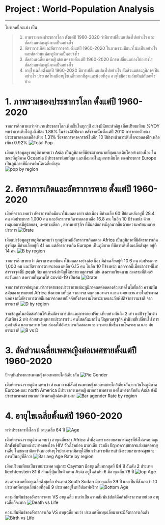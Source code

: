 # Project : World-Population Analysis 
---
โปรเจคนี้จะแบ่ง เป็น 
>1. ภาพรวมของประชากรโลก ตั้งแต่ปี 1960-2020 ว่ามีการเปลี่ยนแปลงไปอย่างไร และสัดส่วนแต่ละภูมิภาคเป็นอย่างไร
>2. อัตราการเกิดและอัตราการตายตั้งแต่ปี 1960-2020 ในภาพรวมมีแนวโน้มเป็นอย่างไร และสัดส่วนแต่ละภูมิภาคเป็นอย่างไร
>3. สัดส่วนเฉลี่ยเพศหญิงต่อเพศชายตั้งแต่ปี 1960-2020 มีการเปลี่ยนแปลงไปอย่างไร สัดส่วนแต่ละภูมิภาคเป็นอย่างไร
>4. อายุไขเฉลี่ยตั้งแต่ปี 1960-2020 มีการเปลี่ยนแปลงไปอย่างไร สัดส่วนแต่ละภูมิภาคเป็นอย่างไร ประเทศไหนมีอายุไขเฉลี่ยมากที่สุดและน้อยที่สุด อายุไขมีความสัมพันธ์กับอะไรบ้าง

# 1. ภาพรวมของประชากรโลก ตั้งแต่ปี 1960-2020

จากการศึกษาพบว่าจำนวนประชากรโลกเพิ่มเขึ้นในทุกๆปี อย่างมีนัยยะสำคัญ เมื่อเปรียบเทียบ %YOY พบว่าการเติบโตสูงถึงปีละ 1.88% ในช่วง40ปีแรก หลังจากนั้นตั้งแต่ปี 2010 
การขยายตัวของ ประชากรลดลงเหลือเพียง 1.31%  ซึ่งจากการคาดการณ์ในอีก 10 ปีข้างหน้าการเติบโตจะลดลงอีกเหลือเพียง 0.92%
![Total Pop](https://user-images.githubusercontent.com/122291438/227088731-0ea51568-5a06-4d26-ac12-a70d531a9e06.png)

เมื่อแบ่งข้อมูลดูรายภูมิภาคพบว่า Asia เป็นภูมิภาคที่มีประชากรมากที่สุดและเติบโตอย่างต่อเนื่อง ในขณะที่ภูมิภาค Oceania มีประชากรน้อยที่สุด และเมื่อมองในมุมการเติบโต
ของประชากร Europe เป็นภูมิภาคทีมีการเติบโตเฉลี่ยต่ำสุด  
![pop by region](https://user-images.githubusercontent.com/122291438/227098158-2e278cee-cd44-4d1a-8d09-90d6232c5490.png)

# 2. อัตราการเกิดและอัตราการตาย ตั้งแต่ปี 1960-2020

เมื่อพิจราณาพบว่า อัตราการเกิดมีแนวโน้มลดลงอย่างต่อเนื่อง มีค่าเฉลี่ย 60 ปีย้อนหลังอยู่ที่ 28.4 คน ต่อประชากร 1,000 คน และอัตราการเกิดจะลดลงเหลือ 16.8 คน 
ในอีก 10 ปีข้างหน้า ด้วยเหตุผลการมีคู่น้อยลง, เพศทางเลือก , สภาพเศรฐกิจ ที่มีผลต่อการมีลูกมากขึ้นด้วยความพร้อมหลายประการ
![Brate](https://user-images.githubusercontent.com/122291438/227088727-138fd4c8-a15d-4606-b191-136fe2727d5d.png)

เมื่อแบ่งข้อมูลดูรายภูมิภาคพบว่า ทุกภูมิภาคมีอัตราการเกิดลดลง Africa เป็นภูมิภาคที่มีอัตราการเกิดสูงที่สุด มีค่าเฉลี่ยอยู่ที่ 41 คน แต่อัตราการเกิด Europe เป็นภูมิภาค
ทีมีการเติบโตเฉลี่ยต่ำสุด อยู่ที่ 14 คน
![B by region](https://user-images.githubusercontent.com/122291438/227096867-7401f867-7f7d-473d-9458-f52164d05bb4.png)

จากการศึกษาพบว่า อัตราการตายมีแนวโน้มลดลงอย่างต่อเนื่อง มีค่าเฉลี่ยอยู่ที่ 10.6 คน ต่อประชากร 1,000 คน และอัตราการตายจะลดลงเหลือ 6.15 คน ในอีก 10 ปีข้างหน้า
นอกจากนี้เมื่อนำกราฟนี้มาสำรวจจุดที่มี peak กับเหตุการณ์สำคัญได้หลายเหตุการณ์ เช่น สงครามเวียดนาม สงครามที่ติมอร์ตะวันออก สงครามที่ซุดานใต้ covid-19 เป็นต้น
![Drate](https://user-images.githubusercontent.com/122291438/227088738-3773bab7-d5a6-4eef-b32b-c2f66a94d42b.png)

จากการสำรวจข้อมูลพบว่าการตายของประชากรแต่ละภูมิภาคลดต่อลดลงด้วยเทคโนโลยี่แล้ว ความทันสมัยของการแพทย์ Africa ยังตายมากที่สุด จากการขาดแคลนอาหาร 
และความยากจนภายในประเทศ นอกจากนี้อัตราการตายมีผลมาจากหลายปัจจัยทั้งสงครามโรคระบาดและภัยพิบัติจากธรรมชาติ จากธรรมชาติ
![D by region](https://user-images.githubusercontent.com/122291438/227096880-e0422956-ddd5-488a-b5a5-6888ff5d7967.png)

จากข้อมูลในอดีตสะท้อนให้เห็นอัตราการเกิดและการตายเปรียบเทียบห่างกันถึง 3 เท่า แต่ปัจจุบันห่างกันเพียง 2 เท่า ด้วยสาเหตุหลายประการเช่น  คนโสดกันมากขึ้น ปัญหาเศรฐกิจ
ค่านิยมที่เปลี่ยนไป การคุมกำเนิด และเพศทางเลือก ส่งผลให้อัตราการเกิดลดลงและการตายเพิ่มขึ้นจากโรคระบาด และ ภัยธรรมชาติ
![B vs D](https://user-images.githubusercontent.com/122291438/227088751-73970e20-490f-4014-af7f-0bf96f46e332.png)

# 3. สัดส่วนเฉลี่ยเพศหญิงต่อเพศชายตั้งแต่ปี 1960-2020

ปัจจุบันประชากรเพศหญิงต่อเพศชายใกล้เคียงกัน
![Pie Gender](https://user-images.githubusercontent.com/122291438/226841529-3fdeff5f-b030-4916-a63f-ab9d25bf53df.png)

เมื่อพิจารณารายภูมิภาคพบว่า ส่วนมากจะมีสัดส่วนเพศหญิงต่อเพศชายใกล้เคียงกัน ยกเว้นในภูมิภาค Europe และ north America มีประชากรเพศหญิงมากกว่าเพศชาย 
แต่ในทางกลับกัน Asia ยังมีประชากรเพศชายมากกว่าเพศหญิงค่อนข้างมาก
![Bar agender Rate by region](https://user-images.githubusercontent.com/122291438/227100198-62654ce8-a108-4668-a4eb-55d4fe0c1512.png)

# 4. อายุไขเฉลี่ยตั้งแต่ปี 1960-2020

พว่าประชากรทั้งโลก มี อายุเฉลี่ย 64 ปี
![Age](https://user-images.githubusercontent.com/122291438/227088774-b5d0171a-2eed-49e1-975a-6d784ccb2df2.png)

เมื่อพิจารณารายภูมิภาค พบว่า อายุเฉลี่ยของ Africa ต่ำที่สุดเพราะระบบสาธารณสุขที่ยังไม่ครอบคลุมอีกทั้งยังเป็นแหล่งระบาดของโรค HIV วัณโรคปอด มาลาเลีย รวมถึง
ปัญหาความยากจนส่งผลต่ออายุเฉลี่ย ในขณะชาติตะวันตกอย่างยุโรปสามารถมีอายุได้ยืนกว่าเพราะมีการเข้าถึงระบบสาธารณสุขและการเป็นอยู่ที่ดีกว่า
![Bar avg Age Rate by region](https://user-images.githubusercontent.com/122291438/226841302-53ac5e26-41f4-4791-a240-b4d6a45bdedf.jpg)

เมื่อเปรียบเทียบเป็นรายประเทศ หมู่เกาะ Cayman มีอายุเฉลี่ยมากสุดที่ 84 ปี อันดับ 2 ประเทศ liechtenstein 81 ปี ส่วนญี่ปุ่นเป็นตัวแทน Asia อยู่ในลำดับ 6 มีอายุเฉลี่ย 78 ปี 
![top Age](https://user-images.githubusercontent.com/122291438/226861448-3c448641-bb5c-4b88-89b2-a3b5d4ac8abc.png)

ส่วนประเทศที่อายุเฉลี่ยต่ำสุดคือ ประเทศ South Sudan มีอายุเฉลี่ย 39 ปี และเป็นที่สังเกตว่า 10 ประเทศที่อายุเฉลี่ยน้อยที่สุดมี 9 ประเทศอยู่ในทวีปแอฟฟริกา
![Bottom Age](https://user-images.githubusercontent.com/122291438/226861466-611cac6c-dd48-485b-9894-c2e175577ee3.png)

ความสัมพันธ์ของอัตราการตาย VS อายุเฉลี่ย พบว่าเป็นความสัมพันธ์ปกติคือถ้าอัตราการตายน้อย อายุเฉลี่ยก็จะมาก
![Death vs Life](https://user-images.githubusercontent.com/122291438/226864809-d5ac805d-dba0-4f17-bcde-deda50673e5f.png)

ความสัมพันธ์ของอัตราการเกิด VS อายุเฉลี่ย พบว่า ประเทศที่อายุเฉลี่ยมากจะมีอัตราการเกิดต่ำ
![Birth vs Life](https://user-images.githubusercontent.com/122291438/226864820-a5657b6f-5469-4256-8c19-eeee20693d7f.png)

